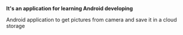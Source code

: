 **It's an application for learning Android developing**

Android application to get pictures from camera and save it in a cloud storage